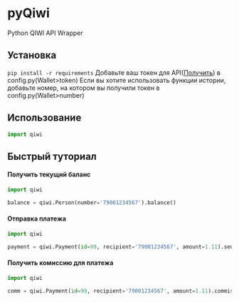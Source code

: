 # pyQiwi
Python QIWI API Wrapper
## Установка
`pip install -r requirements`
Добавьте ваш токен для API([Получить](qiwi.com/token)) в config.py(Wallet>token)
Если вы хотите использовать функции истории, добавьте номер, на котором вы получили токен в config.py(Wallet>number)
## Использование
```python
import qiwi
```
## Быстрый туториал
#### Получить текущий баланс
```python
import qiwi

balance = qiwi.Person(number='79001234567').balance()
```
#### Отправка платежа
```python
import qiwi

payment = qiwi.Payment(id=99, recipient='79001234567', amount=1.11).send(comment='Привет!')
```
#### Получить комиссию для платежа
```python
import qiwi

comm = qiwi.Payment(id=99, recipient='79001234567', amount=1.11).commission()
```